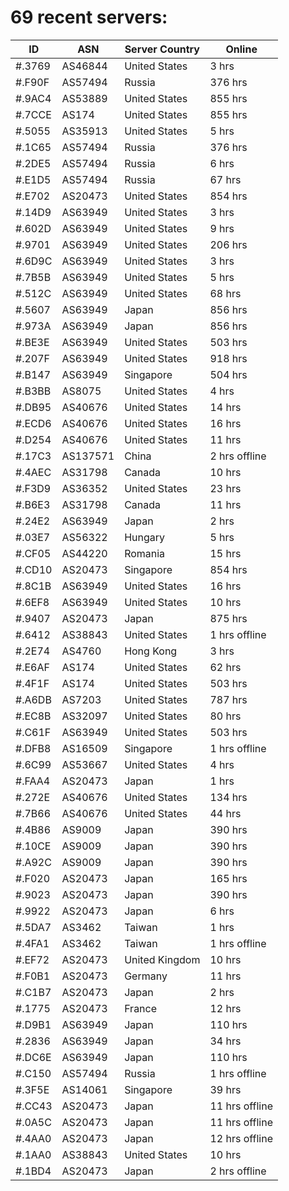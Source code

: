 # 69 recent servers:

| ID | ASN | Server Country | Online |
| ------ | ------ | ------ | ------ |
| #.3769 | AS46844 | United States | 3 hrs |
| #.F90F | AS57494 | Russia | 376 hrs |
| #.9AC4 | AS53889 | United States | 855 hrs |
| #.7CCE | AS174 | United States | 855 hrs |
| #.5055 | AS35913 | United States | 5 hrs |
| #.1C65 | AS57494 | Russia | 376 hrs |
| #.2DE5 | AS57494 | Russia | 6 hrs |
| #.E1D5 | AS57494 | Russia | 67 hrs |
| #.E702 | AS20473 | United States | 854 hrs |
| #.14D9 | AS63949 | United States | 3 hrs |
| #.602D | AS63949 | United States | 9 hrs |
| #.9701 | AS63949 | United States | 206 hrs |
| #.6D9C | AS63949 | United States | 3 hrs |
| #.7B5B | AS63949 | United States | 5 hrs |
| #.512C | AS63949 | United States | 68 hrs |
| #.5607 | AS63949 | Japan | 856 hrs |
| #.973A | AS63949 | Japan | 856 hrs |
| #.BE3E | AS63949 | United States | 503 hrs |
| #.207F | AS63949 | United States | 918 hrs |
| #.B147 | AS63949 | Singapore | 504 hrs |
| #.B3BB | AS8075 | United States | 4 hrs |
| #.DB95 | AS40676 | United States | 14 hrs |
| #.ECD6 | AS40676 | United States | 16 hrs |
| #.D254 | AS40676 | United States | 11 hrs |
| #.17C3 | AS137571 | China | 2 hrs offline |
| #.4AEC | AS31798 | Canada | 10 hrs |
| #.F3D9 | AS36352 | United States | 23 hrs |
| #.B6E3 | AS31798 | Canada | 11 hrs |
| #.24E2 | AS63949 | Japan | 2 hrs |
| #.03E7 | AS56322 | Hungary | 5 hrs |
| #.CF05 | AS44220 | Romania | 15 hrs |
| #.CD10 | AS20473 | Singapore | 854 hrs |
| #.8C1B | AS63949 | United States | 16 hrs |
| #.6EF8 | AS63949 | United States | 10 hrs |
| #.9407 | AS20473 | Japan | 875 hrs |
| #.6412 | AS38843 | United States | 1 hrs offline |
| #.2E74 | AS4760 | Hong Kong | 3 hrs |
| #.E6AF | AS174 | United States | 62 hrs |
| #.4F1F | AS174 | United States | 503 hrs |
| #.A6DB | AS7203 | United States | 787 hrs |
| #.EC8B | AS32097 | United States | 80 hrs |
| #.C61F | AS63949 | United States | 503 hrs |
| #.DFB8 | AS16509 | Singapore | 1 hrs offline |
| #.6C99 | AS53667 | United States | 4 hrs |
| #.FAA4 | AS20473 | Japan | 1 hrs |
| #.272E | AS40676 | United States | 134 hrs |
| #.7B66 | AS40676 | United States | 44 hrs |
| #.4B86 | AS9009 | Japan | 390 hrs |
| #.10CE | AS9009 | Japan | 390 hrs |
| #.A92C | AS9009 | Japan | 390 hrs |
| #.F020 | AS20473 | Japan | 165 hrs |
| #.9023 | AS20473 | Japan | 390 hrs |
| #.9922 | AS20473 | Japan | 6 hrs |
| #.5DA7 | AS3462 | Taiwan | 1 hrs |
| #.4FA1 | AS3462 | Taiwan | 1 hrs offline |
| #.EF72 | AS20473 | United Kingdom | 10 hrs |
| #.F0B1 | AS20473 | Germany | 11 hrs |
| #.C1B7 | AS20473 | Japan | 2 hrs |
| #.1775 | AS20473 | France | 12 hrs |
| #.D9B1 | AS63949 | Japan | 110 hrs |
| #.2836 | AS63949 | Japan | 34 hrs |
| #.DC6E | AS63949 | Japan | 110 hrs |
| #.C150 | AS57494 | Russia | 1 hrs offline |
| #.3F5E | AS14061 | Singapore | 39 hrs |
| #.CC43 | AS20473 | Japan | 11 hrs offline |
| #.0A5C | AS20473 | Japan | 11 hrs offline |
| #.4AA0 | AS20473 | Japan | 12 hrs offline |
| #.1AA0 | AS38843 | United States | 10 hrs |
| #.1BD4 | AS20473 | Japan | 2 hrs offline |

